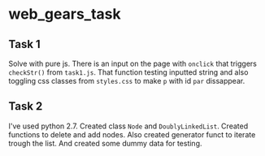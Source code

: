 # web_gears_task
## Task 1
Solve with pure js. There is an input on the page with `onclick` that triggers `checkStr()` from `task1.js`. That function testing inputted string and also toggling css classes from `styles.css` to make `p` with id `par` dissappear.
## Task 2
I've used python 2.7. Created class `Node` and `DoublyLinkedList`. Created functions to delete and add nodes. Also created generator funct to iterate trough the list. And created some dummy data for testing. 
